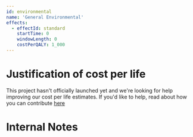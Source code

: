 ```yaml
---
id: environmental
name: 'General Environmental'
effects:
  - effectId: standard
    startTime: 0
    windowLength: 0
    costPerQALY: 1_000
---
```


# Justification of cost per life

This project hasn't officially launched yet and we're looking for help improving our cost per life estimates.
If you'd like to help, read about how you can contribute [here](https://github.com/impactlist/impactlist/blob/master/CONTRIBUTING.md)

# Internal Notes
